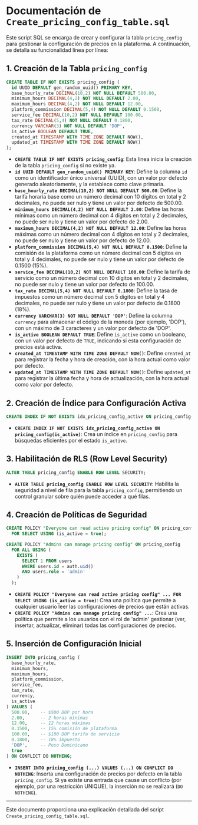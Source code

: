 # Documentación de `Create_pricing_config_table.sql`

Este script SQL se encarga de crear y configurar la tabla `pricing_config` para gestionar la configuración de precios en la plataforma. A continuación, se detalla su funcionalidad línea por línea:

## 1. Creación de la Tabla `pricing_config`

```sql
CREATE TABLE IF NOT EXISTS pricing_config (
  id UUID DEFAULT gen_random_uuid() PRIMARY KEY,
  base_hourly_rate DECIMAL(10,2) NOT NULL DEFAULT 500.00,
  minimum_hours DECIMAL(4,2) NOT NULL DEFAULT 2.00,
  maximum_hours DECIMAL(4,2) NOT NULL DEFAULT 12.00,
  platform_commission DECIMAL(5,4) NOT NULL DEFAULT 0.1500,
  service_fee DECIMAL(10,2) NOT NULL DEFAULT 100.00,
  tax_rate DECIMAL(5,4) NOT NULL DEFAULT 0.1800,
  currency VARCHAR(3) NOT NULL DEFAULT 'DOP',
  is_active BOOLEAN DEFAULT TRUE,
  created_at TIMESTAMP WITH TIME ZONE DEFAULT NOW(),
  updated_at TIMESTAMP WITH TIME ZONE DEFAULT NOW()
);
```
- **`CREATE TABLE IF NOT EXISTS pricing_config`**: Esta línea inicia la creación de la tabla `pricing_config` si no existe ya.
- **`id UUID DEFAULT gen_random_uuid() PRIMARY KEY`**: Define la columna `id` como un identificador único universal (UUID), con un valor por defecto generado aleatoriamente, y la establece como clave primaria.
- **`base_hourly_rate DECIMAL(10,2) NOT NULL DEFAULT 500.00`**: Define la tarifa horaria base como un número decimal con 10 dígitos en total y 2 decimales, no puede ser nulo y tiene un valor por defecto de 500.00.
- **`minimum_hours DECIMAL(4,2) NOT NULL DEFAULT 2.00`**: Define las horas mínimas como un número decimal con 4 dígitos en total y 2 decimales, no puede ser nulo y tiene un valor por defecto de 2.00.
- **`maximum_hours DECIMAL(4,2) NOT NULL DEFAULT 12.00`**: Define las horas máximas como un número decimal con 4 dígitos en total y 2 decimales, no puede ser nulo y tiene un valor por defecto de 12.00.
- **`platform_commission DECIMAL(5,4) NOT NULL DEFAULT 0.1500`**: Define la comisión de la plataforma como un número decimal con 5 dígitos en total y 4 decimales, no puede ser nulo y tiene un valor por defecto de 0.1500 (15%).
- **`service_fee DECIMAL(10,2) NOT NULL DEFAULT 100.00`**: Define la tarifa de servicio como un número decimal con 10 dígitos en total y 2 decimales, no puede ser nulo y tiene un valor por defecto de 100.00.
- **`tax_rate DECIMAL(5,4) NOT NULL DEFAULT 0.1800`**: Define la tasa de impuestos como un número decimal con 5 dígitos en total y 4 decimales, no puede ser nulo y tiene un valor por defecto de 0.1800 (18%).
- **`currency VARCHAR(3) NOT NULL DEFAULT 'DOP'`**: Define la columna `currency` para almacenar el código de la moneda (por ejemplo, 'DOP'), con un máximo de 3 caracteres y un valor por defecto de 'DOP'.
- **`is_active BOOLEAN DEFAULT TRUE`**: Define `is_active` como un booleano, con un valor por defecto de `TRUE`, indicando si esta configuración de precios está activa.
- **`created_at TIMESTAMP WITH TIME ZONE DEFAULT NOW()`**: Define `created_at` para registrar la fecha y hora de creación, con la hora actual como valor por defecto.
- **`updated_at TIMESTAMP WITH TIME ZONE DEFAULT NOW()`**: Define `updated_at` para registrar la última fecha y hora de actualización, con la hora actual como valor por defecto.

## 2. Creación de Índice para Configuración Activa

```sql
CREATE INDEX IF NOT EXISTS idx_pricing_config_active ON pricing_config(is_active);
```
- **`CREATE INDEX IF NOT EXISTS idx_pricing_config_active ON pricing_config(is_active)`**: Crea un índice en `pricing_config` para búsquedas eficientes por el estado `is_active`.

## 3. Habilitación de RLS (Row Level Security)

```sql
ALTER TABLE pricing_config ENABLE ROW LEVEL SECURITY;
```
- **`ALTER TABLE pricing_config ENABLE ROW LEVEL SECURITY`**: Habilita la seguridad a nivel de fila para la tabla `pricing_config`, permitiendo un control granular sobre quién puede acceder a qué filas.

## 4. Creación de Políticas de Seguridad

```sql
CREATE POLICY "Everyone can read active pricing config" ON pricing_config
  FOR SELECT USING (is_active = true);

CREATE POLICY "Admins can manage pricing config" ON pricing_config
  FOR ALL USING (
    EXISTS (
      SELECT 1 FROM users 
      WHERE users.id = auth.uid() 
      AND users.role = 'admin'
    )
  );
```
- **`CREATE POLICY "Everyone can read active pricing config" ... FOR SELECT USING (is_active = true)`**: Crea una política que permite a cualquier usuario leer las configuraciones de precios que están activas.
- **`CREATE POLICY "Admins can manage pricing config" ...`**: Crea una política que permite a los usuarios con el rol de 'admin' gestionar (ver, insertar, actualizar, eliminar) todas las configuraciones de precios.

## 5. Inserción de Configuración Inicial

```sql
INSERT INTO pricing_config (
  base_hourly_rate,
  minimum_hours,
  maximum_hours,
  platform_commission,
  service_fee,
  tax_rate,
  currency,
  is_active
) VALUES (
  500.00,    -- $500 DOP por hora
  2.00,      -- 2 horas mínimas
  12.00,     -- 12 horas máximas
  0.1500,    -- 15% comisión de plataforma
  100.00,    -- $100 DOP tarifa de servicio
  0.1800,    -- 18% impuesto
  'DOP',     -- Peso Dominicano
  true
) ON CONFLICT DO NOTHING;
```
- **`INSERT INTO pricing_config (...) VALUES (...) ON CONFLICT DO NOTHING`**: Inserta una configuración de precios por defecto en la tabla `pricing_config`. Si ya existe una entrada que cause un conflicto (por ejemplo, por una restricción UNIQUE), la inserción no se realizará (`DO NOTHING`).

---
Este documento proporciona una explicación detallada del script `Create_pricing_config_table.sql`.